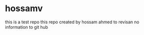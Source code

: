 # hossamv
this is a test repo
this repo created by hossam ahmed to revisan no information to git hub
